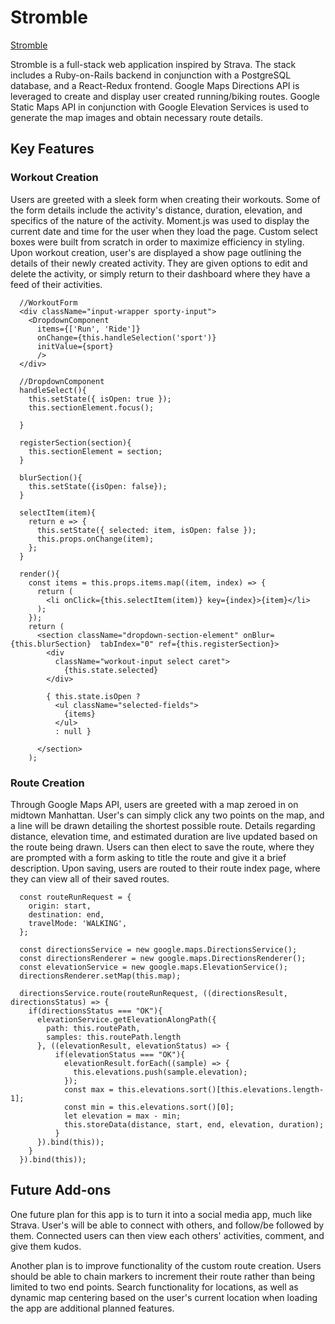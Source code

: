 # Stromble

[Stromble](http://stromble.herokuapp.com)

Stromble is a full-stack web application inspired by Strava. The stack includes a Ruby-on-Rails backend in conjunction with a PostgreSQL database, and a React-Redux frontend. Google Maps Directions API is leveraged to create and display user created running/biking routes. Google Static Maps API in conjunction with Google Elevation Services is used to generate the map images and obtain necessary route details.

## Key Features

### Workout Creation
Users are greeted with a sleek form when creating their workouts. Some of the form details include the activity's distance, duration, elevation, and specifics of the nature of the activity. Moment.js was used to display the current date and time for the user when they load the page. Custom select boxes were built from scratch in order to maximize efficiency in styling. Upon workout creation, user's are displayed a show page outlining the details of their newly created activity. They are given options to edit and delete the activity, or simply return to their dashboard where they have a feed of their activities.


```
  //WorkoutForm
  <div className="input-wrapper sporty-input">
    <DropdownComponent
      items={['Run', 'Ride']}
      onChange={this.handleSelection('sport')}
      initValue={sport}
      />
  </div>

  //DropdownComponent
  handleSelect(){
    this.setState({ isOpen: true });
    this.sectionElement.focus();

  }

  registerSection(section){
    this.sectionElement = section;
  }

  blurSection(){
    this.setState({isOpen: false});
  }

  selectItem(item){
    return e => {
      this.setState({ selected: item, isOpen: false });
      this.props.onChange(item);
    };
  }

  render(){
    const items = this.props.items.map((item, index) => {
      return (
        <li onClick={this.selectItem(item)} key={index}>{item}</li>
      );
    });
    return (
      <section className="dropdown-section-element" onBlur={this.blurSection}  tabIndex="0" ref={this.registerSection}>
        <div
          className="workout-input select caret">
            {this.state.selected}
        </div>

        { this.state.isOpen ?
          <ul className="selected-fields">
            {items}
          </ul>
          : null }

      </section>
    );
```

### Route Creation
Through Google Maps API, users are greeted with a map zeroed in on midtown Manhattan. User's can simply click any two points on the map, and a line will be drawn detailing the shortest possible route. Details regarding distance, elevation time, and estimated duration are live updated based on the route being drawn. Users can then elect to save the route, where they are prompted with a form asking to title the route and give it a brief description. Upon saving, users are routed to their route index page, where they can view all of their saved routes.

```
  const routeRunRequest = {
    origin: start,
    destination: end,
    travelMode: 'WALKING',
  };

  const directionsService = new google.maps.DirectionsService();
  const directionsRenderer = new google.maps.DirectionsRenderer();
  const elevationService = new google.maps.ElevationService();
  directionsRenderer.setMap(this.map);

  directionsService.route(routeRunRequest, ((directionsResult, directionsStatus) => {
    if(directionsStatus === "OK"){
      elevationService.getElevationAlongPath({
        path: this.routePath,
        samples: this.routePath.length
      }, ((elevationResult, elevationStatus) => {
          if(elevationStatus === "OK"){
            elevationResult.forEach((sample) => {
              this.elevations.push(sample.elevation);
            });
            const max = this.elevations.sort()[this.elevations.length-1];
            const min = this.elevations.sort()[0];
            let elevation = max - min;
            this.storeData(distance, start, end, elevation, duration);
          }
      }).bind(this));
    }
  }).bind(this));
```    

## Future Add-ons
One future plan for this app is to turn it into a social media app, much like Strava. User's will be able to connect with others, and follow/be followed by them. Connected users can then view each others' activities, comment, and give them kudos.

Another plan is to improve functionality of the custom route creation. Users should be able to chain markers to increment their route rather than being limited to two end points. Search functionality for locations, as well as dynamic map centering based on the user's current location when loading the app are additional planned features.
